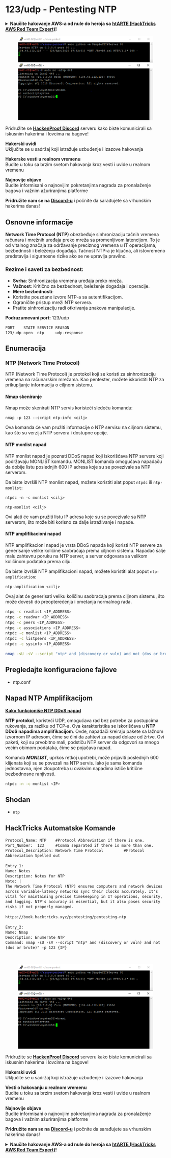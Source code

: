 # 123/udp - Pentesting NTP

<details>

<summary><strong>Naučite hakovanje AWS-a od nule do heroja sa</strong> <a href="https://training.hacktricks.xyz/courses/arte"><strong>htARTE (HackTricks AWS Red Team Expert)</strong></a><strong>!</strong></summary>

Drugi načini podrške HackTricks-u:

* Ako želite da vidite **vašu kompaniju reklamiranu na HackTricks-u** ili **preuzmete HackTricks u PDF formatu** proverite [**SUBSCRIPTION PLANS**](https://github.com/sponsors/carlospolop)!
* Nabavite [**zvanični PEASS & HackTricks swag**](https://peass.creator-spring.com)
* Otkrijte [**The PEASS Family**](https://opensea.io/collection/the-peass-family), našu kolekciju ekskluzivnih [**NFT-ova**](https://opensea.io/collection/the-peass-family)
* **Pridružite se** 💬 [**Discord grupi**](https://discord.gg/hRep4RUj7f) ili [**telegram grupi**](https://t.me/peass) ili nas **pratite** na **Twitter-u** 🐦 [**@carlospolopm**](https://twitter.com/hacktricks\_live)**.**
* **Podelite svoje hakovanje trikove slanjem PR-ova na** [**HackTricks**](https://github.com/carlospolop/hacktricks) i [**HackTricks Cloud**](https://github.com/carlospolop/hacktricks-cloud) github repozitorijume.

</details>

<figure><img src="../.gitbook/assets/image (1) (3) (1).png" alt=""><figcaption></figcaption></figure>

Pridružite se [**HackenProof Discord**](https://discord.com/invite/N3FrSbmwdy) serveru kako biste komunicirali sa iskusnim hakerima i lovcima na bagove!

**Hakerski uvidi**\
Uključite se u sadržaj koji istražuje uzbuđenje i izazove hakovanja

**Hakerske vesti u realnom vremenu**\
Budite u toku sa brzim svetom hakovanja kroz vesti i uvide u realnom vremenu

**Najnovije objave**\
Budite informisani o najnovijim pokretanjima nagrada za pronalaženje bagova i važnim ažuriranjima platforme

**Pridružite nam se na** [**Discord-u**](https://discord.com/invite/N3FrSbmwdy) i počnite da sarađujete sa vrhunskim hakerima danas!

## Osnovne informacije

**Network Time Protocol (NTP)** obezbeđuje sinhronizaciju tačnih vremena računara i mrežnih uređaja preko mreža sa promenljivom latencijom. To je od vitalnog značaja za održavanje preciznog vremena u IT operacijama, bezbednosti i beleženju događaja. Tačnost NTP-a je ključna, ali istovremeno predstavlja i sigurnosne rizike ako se ne upravlja pravilno.

### Rezime i saveti za bezbednost:

* **Svrha**: Sinhronizacija vremena uređaja preko mreža.
* **Važnost**: Kritično za bezbednost, beleženje događaja i operacije.
* **Mere bezbednosti**:
* Koristite pouzdane izvore NTP-a sa autentifikacijom.
* Ograničite pristup mreži NTP servera.
* Pratite sinhronizaciju radi otkrivanja znakova manipulacije.

**Podrazumevani port:** 123/udp

```
PORT    STATE SERVICE REASON
123/udp open  ntp     udp-response
```

## Enumeracija

### NTP (Network Time Protocol)

NTP (Network Time Protocol) je protokol koji se koristi za sinhronizaciju vremena na računarskim mrežama. Kao pentester, možete iskoristiti NTP za prikupljanje informacija o ciljnom sistemu.

#### Nmap skeniranje

Nmap može skenirati NTP servis koristeći sledeću komandu:

```plaintext
nmap -p 123 --script ntp-info <cilj>
```

Ova komanda će vam pružiti informacije o NTP servisu na ciljnom sistemu, kao što su verzija NTP servera i dostupne opcije.

#### NTP monlist napad

NTP monlist napad je poznati DDoS napad koji iskorišćava NTP servere koji podržavaju MONLIST komandu. MONLIST komanda omogućava napadaču da dobije listu poslednjih 600 IP adresa koje su se povezivale sa NTP serverom.

Da biste izvršili NTP monlist napad, možete koristiti alat poput `ntpdc` ili `ntp-monlist`:

```plaintext
ntpdc -n -c monlist <cilj>
```

```plaintext
ntp-monlist <cilj>
```

Ovi alati će vam pružiti listu IP adresa koje su se povezivale sa NTP serverom, što može biti korisno za dalje istraživanje i napade.

#### NTP amplifikacioni napad

NTP amplifikacioni napad je vrsta DDoS napada koji koristi NTP servere za generisanje velike količine saobraćaja prema ciljnom sistemu. Napadač šalje malu zahtevnu poruku na NTP server, a server odgovara sa velikom količinom podataka prema cilju.

Da biste izvršili NTP amplifikacioni napad, možete koristiti alat poput `ntp-amplification`:

```plaintext
ntp-amplification <cilj>
```

Ovaj alat će generisati veliku količinu saobraćaja prema ciljnom sistemu, što može dovesti do preopterećenja i ometanja normalnog rada.

```bash
ntpq -c readlist <IP_ADDRESS>
ntpq -c readvar <IP_ADDRESS>
ntpq -c peers <IP_ADDRESS>
ntpq -c associations <IP_ADDRESS>
ntpdc -c monlist <IP_ADDRESS>
ntpdc -c listpeers <IP_ADDRESS>
ntpdc -c sysinfo <IP_ADDRESS>
```

```bash
nmap -sU -sV --script "ntp* and (discovery or vuln) and not (dos or brute)" -p 123 <IP>
```

## Pregledajte konfiguracione fajlove

* ntp.conf

## Napad NTP Amplifikacijom

[**Kako funkcioniše NTP DDoS napad**](https://resources.infosecinstitute.com/network-time-protocol-ntp-threats-countermeasures/#gref)

**NTP protokol**, koristeći UDP, omogućava rad bez potrebe za postupcima rukovanja, za razliku od TCP-a. Ova karakteristika se iskorišćava u **NTP DDoS napadima amplifikacijom**. Ovde, napadači kreiraju pakete sa lažnom izvornom IP adresom, čime se čini da zahtevi za napad dolaze od žrtve. Ovi paketi, koji su prvobitno mali, podstiču NTP server da odgovori sa mnogo većim obimom podataka, čime se pojačava napad.

Komanda _**MONLIST**_, uprkos retkoj upotrebi, može prijaviti poslednjih 600 klijenata koji su se povezali na NTP servis. Iako je sama komanda jednostavna, njen zloupotreba u ovakvim napadima ističe kritične bezbednosne ranjivosti.

```bash
ntpdc -n -c monlist <IP>
```

## Shodan

* `ntp`

## HackTricks Automatske Komande

```
Protocol_Name: NTP    #Protocol Abbreviation if there is one.
Port_Number:  123     #Comma separated if there is more than one.
Protocol_Description: Network Time Protocol         #Protocol Abbreviation Spelled out

Entry_1:
Name: Notes
Description: Notes for NTP
Note: |
The Network Time Protocol (NTP) ensures computers and network devices across variable-latency networks sync their clocks accurately. It's vital for maintaining precise timekeeping in IT operations, security, and logging. NTP's accuracy is essential, but it also poses security risks if not properly managed.

https://book.hacktricks.xyz/pentesting/pentesting-ntp

Entry_2:
Name: Nmap
Description: Enumerate NTP
Command: nmap -sU -sV --script "ntp* and (discovery or vuln) and not (dos or brute)" -p 123 {IP}
```

​

<figure><img src="../.gitbook/assets/image (1) (3) (1).png" alt=""><figcaption></figcaption></figure>

Pridružite se [**HackenProof Discord**](https://discord.com/invite/N3FrSbmwdy) serveru kako biste komunicirali sa iskusnim hakerima i lovcima na bagove!

**Hakerski uvidi**\
Uključite se u sadržaj koji istražuje uzbuđenje i izazove hakovanja

**Vesti o hakovanju u realnom vremenu**\
Budite u toku sa brzim svetom hakovanja kroz vesti i uvide u realnom vremenu

**Najnovije objave**\
Budite informisani o najnovijim pokretanjima nagrada za pronalaženje bagova i važnim ažuriranjima platforme

**Pridružite nam se na** [**Discord-u**](https://discord.com/invite/N3FrSbmwdy) i počnite da sarađujete sa vrhunskim hakerima danas!

<details>

<summary><strong>Naučite hakovanje AWS-a od nule do heroja sa</strong> <a href="https://training.hacktricks.xyz/courses/arte"><strong>htARTE (HackTricks AWS Red Team Expert)</strong></a><strong>!</strong></summary>

Drugi načini podrške HackTricks-u:

* Ako želite da vidite **vašu kompaniju oglašenu na HackTricks-u** ili **preuzmete HackTricks u PDF formatu** Proverite [**SUBSCRIPTION PLANS**](https://github.com/sponsors/carlospolop)!
* Nabavite [**zvanični PEASS & HackTricks swag**](https://peass.creator-spring.com)
* Otkrijte [**The PEASS Family**](https://opensea.io/collection/the-peass-family), našu kolekciju ekskluzivnih [**NFT-ova**](https://opensea.io/collection/the-peass-family)
* **Pridružite se** 💬 [**Discord grupi**](https://discord.gg/hRep4RUj7f) ili [**telegram grupi**](https://t.me/peass) ili nas **pratite** na **Twitter-u** 🐦 [**@carlospolopm**](https://twitter.com/hacktricks\_live)**.**
* **Podelite svoje trikove hakovanja slanjem PR-ova na** [**HackTricks**](https://github.com/carlospolop/hacktricks) i [**HackTricks Cloud**](https://github.com/carlospolop/hacktricks-cloud) github repozitorijume.

</details>
